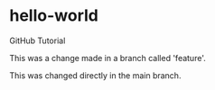 # hello-world
GitHub Tutorial



This was a change made in a branch called 'feature'.


This was changed directly in the main branch.

